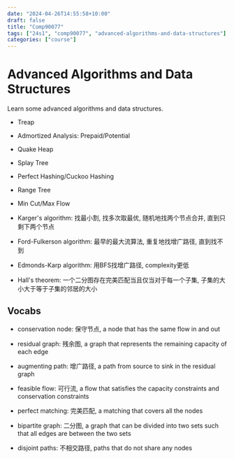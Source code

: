 ```yaml
---
date: "2024-04-26T14:55:58+10:00"
draft: false
title: "Comp90077"
tags: ["24s1", "comp90077", "advanced-algorithms-and-data-structures"]
categories: ["course"]
---
```


# Advanced Algorithms and Data Structures

Learn some advanced algorithms and data structures.

- Treap
- Admortized Analysis: Prepaid/Potential
- Quake Heap
- Splay Tree
- Perfect Hashing/Cuckoo Hashing
- Range Tree

- Min Cut/Max Flow
- Karger's algorithm: 找最小割, 找多次取最优, 随机地找两个节点合并, 直到只剩下两个节点
- Ford-Fulkerson algorithm: 最早的最大流算法, 重复地找增广路径, 直到找不到
- Edmonds-Karp algorithm: 用BFS找增广路径, complexity更低
- Hall's theorem: 一个二分图存在完美匹配当且仅当对于每一个子集, 子集的大小大于等于子集的邻居的大小


## Vocabs

- conservation node: 保守节点, a node that has the same flow in and out
- residual graph: 残余图, a graph that represents the remaining capacity of each edge
- augmenting path: 增广路径, a path from source to sink in the residual graph
- feasible flow: 可行流, a flow that satisfies the capacity constraints and conservation constraints

- perfect matching: 完美匹配, a matching that covers all the nodes
- bipartite graph: 二分图, a graph that can be divided into two sets such that all edges are between the two sets

- disjoint paths: 不相交路径, paths that do not share any nodes



